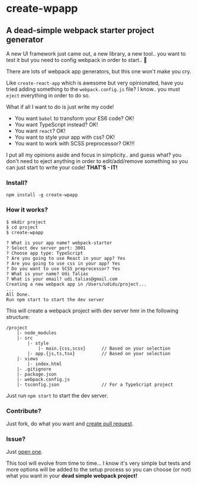 # create-wpapp
## A dead-simple webpack starter project generator


A new UI framework just came out, a new library, a new tool.. you want to test it but you need to config webpack in order to start.. 😤

There are lots of webpack app generators, but this one won't make you cry.

Like `create-react-app` which is awesome but very opinionated, have you tried adding something to the `webpack.config.js` file? I know.. you must `eject` everything in order to do so.

What if all I want to do is just write my code!

- You want `babel` to transform your ES6 code? OK!
- You want TypeScript instead? OK!
- You want `react`? OK!
- You want to style your app with css? OK!
- You want to work with SCSS preprocessor? OK!!!

I put all my opinions aside and focus in simplicity.. and guess what? you don't need to eject anything in order to edit/add/remove something so you can just start to write your code! **THAT'S - IT!**


### Install?

`npm install -g create-wpapp`

### How it works?

```
$ mkdir project
$ cd project
$ create-wpapp

? What is your app name? webpack-starter
? Select dev server port: 3001
? Choose app type: TypeScript
? Are you going to use React in your app? Yes
? Are you going to use css in your app? Yes
? Do you want to use SCSS preprocessor? Yes
? What is your name? Udi Talias
? What is your email? udi.talias@gmail.com
Creating a new webpack app in /Users/udidu/project...
...
All Done.
Run npm start to start the dev server
```

This will create a webpack project with dev server hmr in the following structure:

```
/project
    |- node_modules
    |- src
        |- style
            |- main.{css,scss}      // Based on your selection
        |- app.{js,ts,tsx}          // Based on your selection
    |- views
        |- index.html
    |- .gitignore
    |- package.json
    |- webpack.config.js
    |- tsconfig.json                // For a TypeScript project

```

Just run `npm start` to start the dev server.


### Contribute?

Just fork, do what you want and [create pull request](https://github.com/uditalias/create-wpapp/compare?expand=1).

### Issue?

Just [open one](https://github.com/uditalias/create-wpapp/issues/new).



This tool will evolve from time to time... I know it's very simple but tests and more options will be added to the setup process so you can choose (or not) what you want in your **dead simple webpack project!**